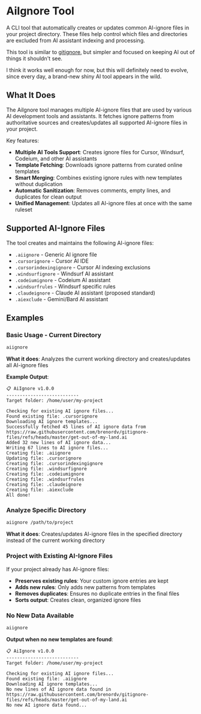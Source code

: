 # AiIgnore Tool

A CLI tool that automatically creates or updates common AI-ignore files in your project directory. These files help 
control which files and directories are excluded from AI assistant indexing and processing.

This tool is similar to [gitignore](../tool-gitignore/readme.md), but simpler and focused on keeping AI out of things
it shouldn't see.

I think it works well enough for now, but this will definitely need to evolve, since every day, a brand-new shiny AI 
tool appears in the wild. 

## What It Does
The AiIgnore tool manages multiple AI-ignore files that are used by various AI development tools and assistants. It 
fetches ignore patterns from authoritative sources and creates/updates all supported AI-ignore files in your project.

Key features:
- **Multiple AI Tools Support**: Creates ignore files for Cursor, Windsurf, Codeium, and other AI assistants
- **Template Fetching**: Downloads ignore patterns from curated online templates
- **Smart Merging**: Combines existing ignore rules with new templates without duplication
- **Automatic Sanitization**: Removes comments, empty lines, and duplicates for clean output
- **Unified Management**: Updates all AI-ignore files at once with the same ruleset

## Supported AI-Ignore Files

The tool creates and maintains the following AI-ignore files:
- `.aiignore` - Generic AI ignore file
- `.cursorignore` - Cursor AI IDE
- `.cursorindexingignore` - Cursor AI indexing exclusions
- `.windsurfignore` - Windsurf AI assistant
- `.codeiumignore` - Codeium AI assistant
- `.windsurfrules` - Windsurf specific rules
- `.claudeignore` - Claude AI assistant (proposed standard)
- `.aiexclude` - Gemini/Bard AI assistant

## Examples
### Basic Usage - Current Directory
```bash
aiignore
```
**What it does**: Analyzes the current working directory and creates/updates all AI-ignore files

**Example Output**:
```
📋 AiIgnore v1.0.0
---------------------------
Target folder: /home/user/my-project

Checking for existing AI ignore files...
Found existing file: .cursorignore
Downloading AI ignore templates...
Successfully fetched 45 lines of AI ignore data from https://raw.githubusercontent.com/brenordv/gitignore-files/refs/heads/master/get-out-of-my-land.ai
Added 32 new lines of AI ignore data...
Writing 67 lines to AI ignore files...
Creating file: .aiignore
Updating file: .cursorignore
Creating file: .cursorindexingignore
Creating file: .windsurfignore
Creating file: .codeiumignore
Creating file: .windsurfrules
Creating file: .claudeignore
Creating file: .aiexclude
All done!
```

### Analyze Specific Directory
```bash
aiignore /path/to/project
```
**What it does**: Creates/updates AI-ignore files in the specified directory instead of the current working directory

### Project with Existing AI-Ignore Files
If your project already has AI-ignore files:
- **Preserves existing rules**: Your custom ignore entries are kept
- **Adds new rules**: Only adds new patterns from templates
- **Removes duplicates**: Ensures no duplicate entries in the final files
- **Sorts output**: Creates clean, organized ignore files

### No New Data Available
```bash
aiignore
```
**Output when no new templates are found**:
```
📋 AiIgnore v1.0.0
---------------------------
Target folder: /home/user/my-project

Checking for existing AI ignore files...
Found existing file: .aiignore
Downloading AI ignore templates...
No new lines of AI ignore data found in https://raw.githubusercontent.com/brenordv/gitignore-files/refs/heads/master/get-out-of-my-land.ai
No new AI ignore data found...
```
